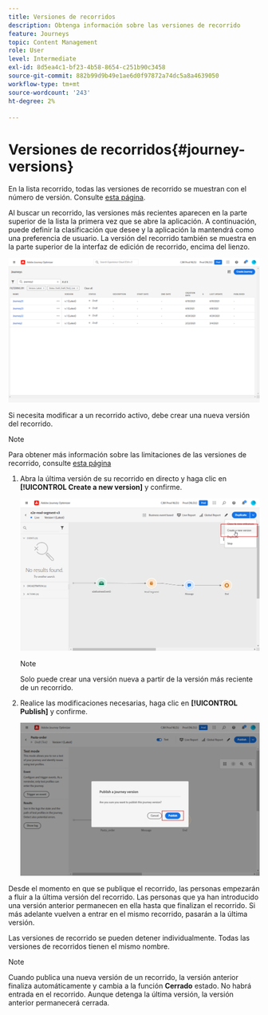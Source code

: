 ```yaml
---
title: Versiones de recorridos
description: Obtenga información sobre las versiones de recorrido
feature: Journeys
topic: Content Management
role: User
level: Intermediate
exl-id: 8d5ea4c1-bf23-4b58-8654-c251b90c3458
source-git-commit: 882b99d9b49e1ae6d0f97872a74dc5a8a4639050
workflow-type: tm+mt
source-wordcount: '243'
ht-degree: 2%

---
```


# Versiones de recorridos{#journey-versions}

En la lista recorrido, todas las versiones de recorrido se muestran con el número de versión. Consulte [esta página](../building-journeys/using-the-journey-designer.md).

Al buscar un recorrido, las versiones más recientes aparecen en la parte superior de la lista la primera vez que se abre la aplicación. A continuación, puede definir la clasificación que desee y la aplicación la mantendrá como una preferencia de usuario. La versión del recorrido también se muestra en la parte superior de la interfaz de edición de recorrido, encima del lienzo.

![](assets/journeyversions1.png)

Si necesita modificar a un recorrido activo, debe crear una nueva versión del recorrido.

>[!NOTE]
>
>Para obtener más información sobre las limitaciones de las versiones de recorrido, consulte [esta página](../start/limitations.md#journey-versions-limitations)

1. Abra la última versión de su recorrido en directo y haga clic en **[!UICONTROL Create a new version]** y confirme.

   ![](assets/journeyversions2.png)

   >[!NOTE]
   >
   >Solo puede crear una versión nueva a partir de la versión más reciente de un recorrido.

1. Realice las modificaciones necesarias, haga clic en **[!UICONTROL Publish]** y confirme.

   ![](assets/journeyversions3.png)

Desde el momento en que se publique el recorrido, las personas empezarán a fluir a la última versión del recorrido. Las personas que ya han introducido una versión anterior permanecen en ella hasta que finalizan el recorrido. Si más adelante vuelven a entrar en el mismo recorrido, pasarán a la última versión.

Las versiones de recorrido se pueden detener individualmente. Todas las versiones de recorridos tienen el mismo nombre.

>[!NOTE]
>
>Cuando publica una nueva versión de un recorrido, la versión anterior finaliza automáticamente y cambia a la función **Cerrado** estado. No habrá entrada en el recorrido. Aunque detenga la última versión, la versión anterior permanecerá cerrada.
